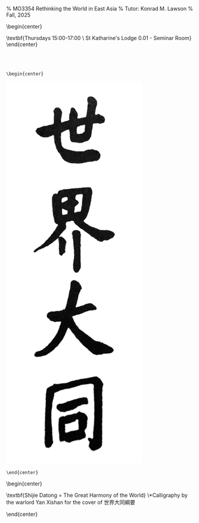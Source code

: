 % MO3354 Rethinking the World in East Asia
% Tutor: Konrad M. Lawson
% Fall, 2025

\begin{center}

\textbf{Thursdays 15:00-17:00
\\ St Katharine's Lodge 0.01 - Seminar Room}
\end{center}


<br />  
<br />

```{=latex}
\begin{center}
```

![](shijiedatong.jpg)

```{=latex}
\end{center}
```

\begin{center}


\textbf{Shijie Datong = The Great Harmony of the World}
\\*Calligraphy by the warlord Yan Xishan for the cover of 世界大同綱要

\end{center}
